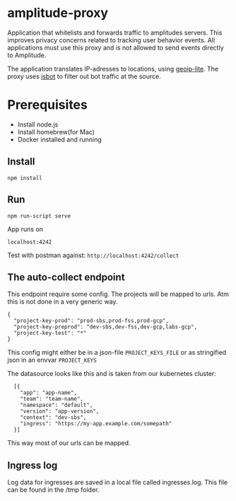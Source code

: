 # amplitude-proxy
Application that whitelists and forwards traffic to amplitudes servers. 
This improves privacy concerns related to tracking user behavior events.
All applications must use this proxy and is not allowed to send events 
directly to Amplitude.

The application translates IP-adresses to locations, using [geoip-lite](https://www.npmjs.com/package/geoip-lite).
The proxy uses [isbot](https://www.npmjs.com/package/isbot) to filter out
bot traffic at the source.


# Prerequisites
- Install node.js
- Install homebrew(for Mac)
- Docker installed and running

## **Install**
`npm install`

## **Run**
`npm run-script serve`

App runs on

`localhost:4242`

Test with postman against: `http://localhost:4242/collect`


## The auto-collect endpoint
This endpoint require some config. The projects will be mapped
to urls. Atm this is not done in a very generic way.
```
{
  "project-key-prod": "prod-sbs,prod-fss,prod-gcp",
  "project-key-preprod": "dev-sbs,dev-fss,dev-gcp,labs-gcp",
  "project-key-test": "*"
}
```
This config might either be in a json-file 
`PROJECT_KEYS_FILE` or as stringified json in an envvar `PROJECT_KEYS` 

The datasource looks like this and is taken from our kubernetes cluster:

```
  [{
    "app": "app-name",
    "team": "team-name",
    "namespace": "default",
    "version": "app-version",
    "context": "dev-sbs",
    "ingress": "https://my-app.example.com/somepath"
  }]
```

This way most of our urls can be mapped.

## Ingress log

Log data for ingresses are saved in a local file called ingresses.log. This file can be found in the /tmp folder.
